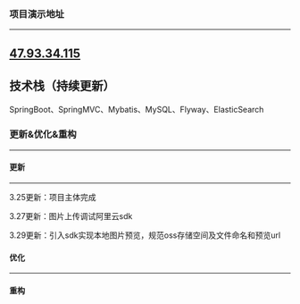 ### 项目演示地址

---
[47.93.34.115](http://47.93.34.115 "47.93.34.115")
---

## 技术栈（持续更新）

SpringBoot、SpringMVC、Mybatis、MySQL、Flyway、ElasticSearch

### 更新&优化&重构

---

#### 更新

---

3.25更新：项目主体完成

3.27更新：图片上传调试阿里云sdk

3.29更新：引入sdk实现本地图片预览，规范oss存储空间及文件命名和预览url

#### 优化

---
#### 重构
